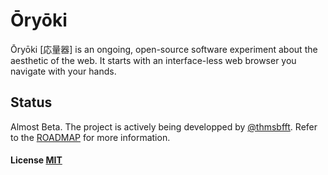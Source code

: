 # Ōryōki

Ōryōki [応量器] is an ongoing, open-source software experiment about the aesthetic of the web. It starts with an interface-less web browser you navigate with your hands.

## Status

Almost Beta. The project is actively being developped by [@thmsbfft](https://twitter.com/thmsbfft).
Refer to the [ROADMAP](ROADMAP.md) for more information.

#### License [MIT](LICENSE.md)